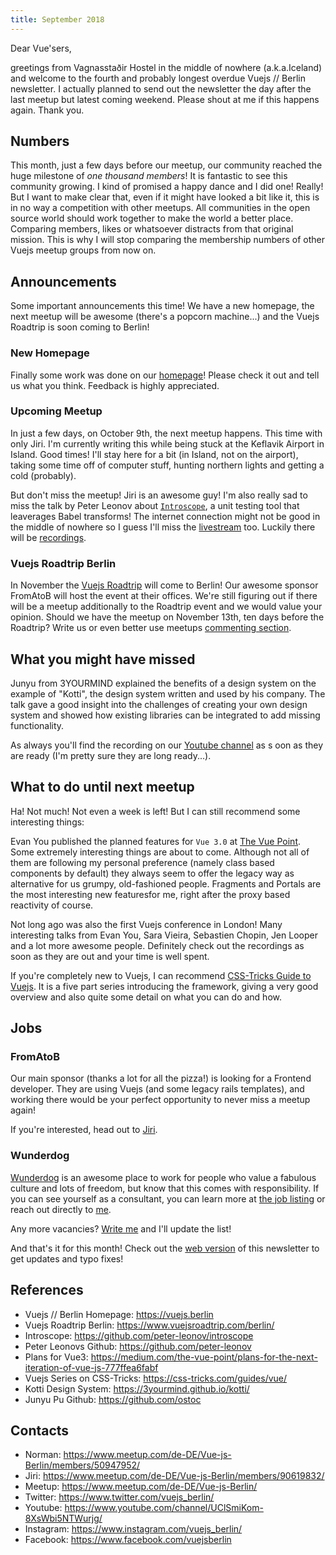 ```yaml
---
title: September 2018
---
```

Dear Vue'sers,

greetings from Vagnasstaðir Hostel in the middle of nowhere (a.k.a.Iceland) and welcome to the fourth and probably longest overdue Vuejs // Berlin newsletter. I actually planned to send out the newsletter the day after the last meetup but latest coming weekend. Please shout at me if this happens again. Thank you.

Numbers
-------

This month, just a few days before our meetup, our community reached the huge milestone of *one thousand members*! It is fantastic to see this community growing. I kind of promised a happy dance and I did one! Really! But I want to make clear that, even if it might have looked a bit like it, this is in no way a competition with other meetups. All communities in the open source world should work together to make the world a better place. Comparing members, likes or whatsoever distracts from that original mission. This is why I will stop comparing the membership numbers of other Vuejs meetup groups from now on.

Announcements
-------------

Some important announcements this time! We have a new homepage, the next meetup will be awesome (there's a popcorn machine...) and the Vuejs Roadtrip is soon coming to Berlin!

### New Homepage

Finally some work was done on our [homepage](https://vuejs.berlin)! Please check it out and tell us what you think. Feedback is highly appreciated.

### Upcoming Meetup

In just a few days, on October 9th, the next meetup happens. This time with only Jiri. I'm currently writing this while being stuck at the Keflavik Airport in Island. Good times! I'll stay here for a bit (in Island, not on the airport), taking some time off of computer stuff, hunting northern lights and getting a cold (probably).

But don't miss the meetup! Jiri is an awesome guy! I'm also really sad to miss the talk by Peter Leonov about [`Introscope`](https://github.com/peter-leonov/introscope), a unit testing tool that leaverages Babel transforms! The internet connection might not be good in the middle of nowhere so I guess I'll miss the [livestream](https://www.instagram.com/vuejs_berlin/) too. Luckily there will be [recordings](https://www.youtube.com/channel/UClSmiKom-8XsWbi5NTWurjg/).

### Vuejs Roadtrip Berlin

In November the [Vuejs Roadtrip](https://www.vuejsroadtrip.com/berlin/) will come to Berlin! Our awesome sponsor FromAtoB will host the event at their offices. We're still figuring out if there will be a meetup additionally to the Roadtrip event and we would value your opinion. Should we have the meetup on November 13th, ten days before the Roadtrip? Write us or even better use meetups [commenting section](https://meetup.com/de-DE/Vue-js-Berlin/events/252186248/).


What you might have missed
--------------------------

Junyu from 3YOURMIND explained the benefits of a design system on the example of "Kotti", the design system written and used by his company. The talk gave a good insight into the challenges of creating your own design system and showed how existing libraries can be integrated to add missing functionality.

As always you'll find the recording on our [Youtube channel](https://www.youtube.com/channel/UClSmiKom-8XsWbi5NTWurjg/videos) as s oon as they are ready (I'm pretty sure they are long ready...).

What to do until next meetup
----------------------------

Ha! Not much! Not even a week is left! But I can still recommend some interesting things:

Evan You published the planned features for `Vue 3.0` at [The Vue Point](https://medium.com/the-vue-point/plans-for-the-next-iteration-of-vue-js-777ffea6fabf). Some extremely interesting things are about to come. Although not all of them are following my personal preference (namely class based components by default) they always seem to offer the legacy way as alternative for us grumpy, old-fashioned people. Fragments and Portals are the most interesting new featuresfor me, right after the proxy based reactivity of course.

Not long ago was also the first Vuejs conference in London! Many interesting talks from Evan You, Sara Vieira, Sebastien Chopin, Jen Looper and a lot more awesome people. Definitely check out the recordings as soon as they are out and your time is well spent.

If you're completely new to Vuejs, I can recommend [CSS-Tricks Guide to Vuejs](https://css-tricks.com/guides/vue/). It is a five part series introducing the framework, giving a very good overview and also quite some detail on what you can do and how.

Jobs
----

### FromAtoB

Our main sponsor (thanks a lot for all the pizza!) is looking for a  Frontend developer. They are using Vuejs (and some legacy rails templates), and working there would be your perfect opportunity to never miss a meetup again!

If you're interested, head out to [Jiri](https://www.meetup.com/de-DE/Vue-js-Berlin/members/90619832/).

### Wunderdog

[Wunderdog](https://wunder.dog) is an awesome place to work for people who value a fabulous culture and lots of freedom, but know that this comes with responsibility. If you can see yourself as a consultant, you can learn more at [the job listing](https://wunder.dog/fullstack-developer-berlin-germany) or reach out directly to [me](https://www.meetup.com/de-DE/Vue-js-Berlin/members/50947952/).


Any more vacancies? [Write me](https://www.meetup.com/de-DE/Vue-js-Berlin/members/50947952/) and I'll update the list!


And that's it for this month! Check out the [web version](https://vuejs.berlin/newsletter/201809.html) of this newsletter to get updates and typo fixes!


References
----------

* Vuejs // Berlin Homepage: https://vuejs.berlin
* Vuejs Roadtrip Berlin: https://www.vuejsroadtrip.com/berlin/
* Introscope: https://github.com/peter-leonov/introscope
* Peter Leonovs Github: https://github.com/peter-leonov
* Plans for Vue3: https://medium.com/the-vue-point/plans-for-the-next-iteration-of-vue-js-777ffea6fabf
* Vuejs Series on CSS-Tricks: https://css-tricks.com/guides/vue/
* Kotti Design System: https://3yourmind.github.io/kotti/
* Junyu Pu Github: https://github.com/ostoc

Contacts
--------
* Norman: https://www.meetup.com/de-DE/Vue-js-Berlin/members/50947952/
* Jiri: https://www.meetup.com/de-DE/Vue-js-Berlin/members/90619832/
* Meetup: https://www.meetup.com/de-DE/Vue-js-Berlin/
* Twitter: https://www.twitter.com/vuejs_berlin/
* Youtube: https://www.youtube.com/channel/UClSmiKom-8XsWbi5NTWurjg/
* Instagram: https://www.instagram.com/vuejs_berlin/
* Facebook: https://www.facebook.com/vuejsberlin
